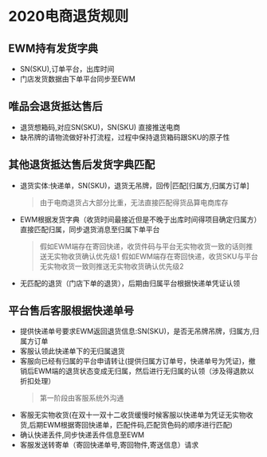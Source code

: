 # 2020电商退货规则
## EWM持有发货字典
- SN(SKU),订单平台，出库时间
- 门店发货数据由下单平台同步至EWM
## 唯品会退货抵达售后
- 退货想箱码,对应SN(SKU)，SN(SKU) 直接推送电商
- 缺吊牌的请物流做好补打流程，过程中保持退货箱码跟SKU的原子性
## 其他退货抵达售后发货字典匹配
- 退货实体:快递单，SN(SKU)，退货无吊牌，回传|匹配[归属方,归属方订单]
  >由于电商退货占大部分比重，无法直接匹配得货品算电商库存
- EWM根据发货字典（收货时间最接近但是不晚于出库时间得项目确定归属方）直接匹配归属，同步退货消息至归属下单平台
  >假如EWM端存在寄回快递，收货件码与平台无实物收货一致的话则推送无实物收货确认优先级1
  >假如EWM端存在寄回快递，收货SKU与平台无实物收货一致则推送无实物收货确认优先级2
- 无匹配的退货（门店下单的退货），后期由归属平台根据快递单凭证认领
  
## 平台售后客服根据快递单号
- 提供快递单号要求EWM返回退货信息:SN(SKU)，是否无吊牌吊牌，归属方,归属方订单
- 客服认领此快递单下的无归属退货
- 客服向已经有归属的平台申请转让(提供归属方订单号，快递单号为凭证)，撤销后EWM端的退货状态变成无归属，然后进行无归属的认领（涉及得退款以折扣处理）
  >第一阶段由客服系统外沟通
- 客服无实物收货(在双十一双十二收货缓慢时候客服以快递单为凭证无实物收货,后期EWM根据寄回快递单，匹配件码,匹配货色码的顺序进行匹配)
- 确认快递丢件,同步快递丢件信息至EWM
- 客服发送转寄单（寄回快递单号,寄回物件,寄送信息）请求
  

   
